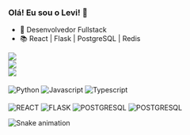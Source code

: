 ### Olá! Eu sou o Levi! 👋

- 🥇 Desenvolvedor Fullstack
- 📚 React | Flask | PostgreSQL | Redis

<a href="https://github.com/anuraghazra/github-readme-stats">
  <img align="center" src="https://github-readme-stats.vercel.app/api?username=spyvanilla&show_icons=true&theme=radical&count_private=true"/><br>
  <img align="center" src="https://github-readme-streak-stats.herokuapp.com/?user=spyvanilla&theme=radical"/><br>
  <img height="center" src="https://github-readme-stats.vercel.app/api/top-langs/?username=spyvanilla&layout=compact&langs_count=16&theme=radical"/>
</a>

<div style="display: inline_block"><br>
  <img align="center" alt="Python" src="https://img.shields.io/badge/Python-14354C?style=for-the-badge&logo=python&logoColor=white">
  <img align="center" alt="Javascript" src="https://img.shields.io/badge/JavaScript-323330?style=for-the-badge&logo=javascript&logoColor=F7DF1E">
  <img align="center" alt="Typescript" src="https://img.shields.io/badge/TypeScript-007ACC?style=for-the-badge&logo=typescript&logoColor=white">
</div>
<div style="display: inline_block"><br>
  <img align="center" alt="REACT" src="https://img.shields.io/badge/React-20232A?style=for-the-badge&logo=react&logoColor=61DAFB">
  <img align="center" alt="FLASK" src="https://img.shields.io/badge/Flask-000000?style=for-the-badge&logo=flask&logoColor=white">
  <img align="center" alt="POSTGRESQL" src="https://img.shields.io/badge/PostgreSQL-316192?style=for-the-badge&logo=postgresql&logoColor=white">
  <img align="center" alt="POSTGRESQL" src="https://img.shields.io/badge/redis-%23DD0031.svg?&style=for-the-badge&logo=redis&logoColor=white">
</div>

![Snake animation](https://github.com/spyvanilla/spyvanilla/blob/output/github-contribution-grid-snake.svg)
